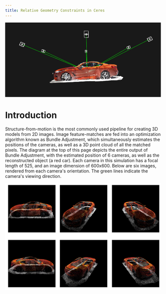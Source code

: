```yaml
---
title: Relative Geometry Constraints in Ceres
---
```


<p align="center">
  <img src="diagrams/intro_car_side.png" alt="intro car side image"/>
</p>


# Introduction

Structure-from-motion is the most commonly used pipeline for creating 3D models from 2D images. Image feature-matches are fed into an optimization algorithm known as Bundle Adjustment, which simultaneously estimates the positions of the cameras, as well as a 3D point cloud of all the matched pixels. The diagram at the top of this page depicts the entire output of Bundle Adjustment, with the estimated position of 6 cameras, as well as the reconstructed object (a red car). Each camera in this simulation has a focal length of 525, and an image dimension of 600x600. Below are six images, rendered from each camera's orientation. The green lines indicate the camera's viewing direction.

<p align="center">
  <img src="diagrams/cars.png" alt="cars image"/>
</p>




